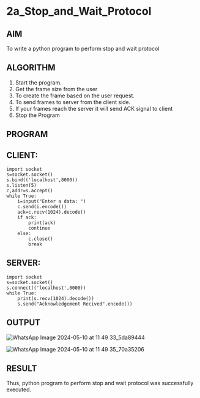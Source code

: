 # 2a_Stop_and_Wait_Protocol
## AIM 
To write a python program to perform stop and wait protocol
## ALGORITHM
1. Start the program.
2. Get the frame size from the user
3. To create the frame based on the user request.
4. To send frames to server from the client side.
5. If your frames reach the server it will send ACK signal to client
6. Stop the Program
## PROGRAM
## CLIENT:
```
import socket
s=socket.socket()
s.bind(('localhost',8000))
s.listen(5)
c,addr=s.accept()
while True:
    i=input("Enter a data: ")
    c.send(i.encode())
    ack=c.recv(1024).decode()
    if ack:
        print(ack)
        continue
    else:
        c.close()
        break
```
## SERVER:
```
import socket
s=socket.socket()
s.connect(('localhost',8000))
while True:
    print(s.recv(1024).decode())
    s.send("Acknowledgement Recived".encode())
```

## OUTPUT
![WhatsApp Image 2024-05-10 at 11 49 33_5da89444](https://github.com/cherryscharan/2a_Stop_and_Wait_Protocol/assets/146930617/1a951645-86b6-49db-9051-007d277b20e2)

![WhatsApp Image 2024-05-10 at 11 49 35_70a35206](https://github.com/cherryscharan/2a_Stop_and_Wait_Protocol/assets/146930617/c55a44c8-8760-460f-b098-78846765ba86)


## RESULT
Thus, python program to perform stop and wait protocol was successfully executed.
